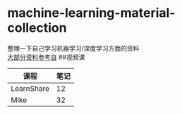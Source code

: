 # machine-learning-material-collection
整理一下自己学习机器学习/深度学习方面的资料  
[大部分资料参考自](https://github.com/JustFollowUs/Machine-Learning)
##视频课 

课程    | 笔记
---- | ---
LearnShare | 12
Mike |  32
